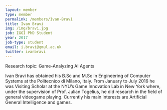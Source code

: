 ```yaml
---
layout: member
type: member
permalink: /members/Ivan-Bravi
title: Ivan Bravi
img: /img/bravi.jpg
job: IGGI PhD Student
year: 2017
job-type: student
email: i.bravi@qmul.ac.uk
twitter: ivanbravi
---
```


Research topic: Game-Analyzing AI Agents

Ivan Bravi has obtained his B.Sc and M.Sc in Engineering of Computer Systems at the Politecnico di Milano, Italy. From January to July 2016 he was Visiting Scholar at the NYU’s Game Innovation Lab in New York where, under the supervision of Prof. Julian Togelius, he did research in the field of general videogame playing.
Currently his main interests are Artificial General Intelligence and games.

